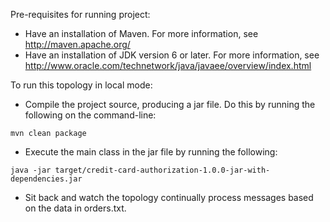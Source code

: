 Pre-requisites for running project:

*  Have an installation of Maven.  For more information, see http://maven.apache.org/
*  Have an installation of JDK version 6 or later.  For more information, see http://www.oracle.com/technetwork/java/javaee/overview/index.html

To run this topology in local mode:

*  Compile the project source, producing a jar file.  Do this by running the following on the command-line:

```
mvn clean package
```

*  Execute the main class in the jar file by running the following:

```
java -jar target/credit-card-authorization-1.0.0-jar-with-dependencies.jar
```

*  Sit back and watch the topology continually process messages based on the data in orders.txt.
